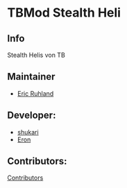 # TBMod Stealth Heli
## Info
Stealth Helis von TB

## Maintainer
- [Eric Ruhland](https://github.com/Er1807)

## Developer:
- [shukari](https://github.com/shukari)
- [Eron](https://github.com/E-for-Eron)

## Contributors:
[Contributors](https://github.com/TacticalBaconDevs/TBMod/graphs/contributors)
